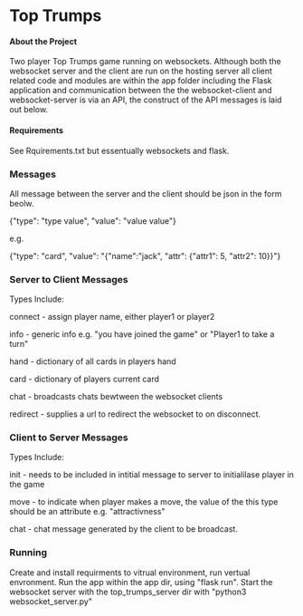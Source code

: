 # Top Trumps

#### About the Project

Two player Top Trumps game running on websockets.
Although both the websocket server and the client are run on the hosting server all client related code and modules are within the app folder including the Flask application and communication between the the websocket-client and websocket-server is via an API, the construct of the API messages is laid out below.

#### Requirements

See Rquirements.txt but essentually websockets and flask.

### Messages

All message between the server and the client should be json in the form beolw.

{"type": "type value", "value": "value value"}

e.g.

{"type": "card", "value": "{"name":"jack", "attr": {"attr1": 5, "attr2": 10}}"}

### Server to Client Messages

Types Include:

connect - assign player name, either player1 or player2

info - generic info e.g. "you have joined the game" or "Player1 to take a turn"

hand - dictionary of all cards in players hand

card - dictionary of players current card

chat - broadcasts chats bewtween the websocket clients

redirect - supplies a url to redirect the websocket to on disconnect.
  
### Client to Server Messages

Types Include:

init - needs to be included in intitial message to server to initialilase player in the game

move - to indicate when player makes a move, the value of the this type should be an attribute e.g. "attractivness"

chat - chat message generated by the client to be broadcast.

### Running

Create and install requirments to vitrual environment, run vertual envronment. Run the app within the app dir, using "flask run". Start the websocket server with the top_trumps_server dir with "python3 websocket_server.py"
